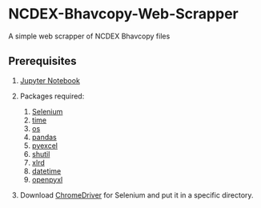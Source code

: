 # NCDEX-Bhavcopy-Web-Scrapper
A simple web scrapper of NCDEX Bhavcopy files

## Prerequisites

1. [Jupyter Notebook](https://www.anaconda.com/distribution/)

2. Packages required:
    1. [Selenium](https://anaconda.org/conda-forge/selenium)
    2. [time](https://anaconda.org/conda-forge/time)
    3. [os](https://anaconda.org/jmcmurray/os)
    4. [pandas](https://anaconda.org/anaconda/pandas)
    5. [pyexcel](https://anaconda.org/conda-forge/pyexcel)
    6. [shutil](https://anaconda.org/conda-forge/pytest-shutil)
    7. [xlrd](https://anaconda.org/anaconda/xlrd)
    8. [datetime](https://anaconda.org/trentonoliphant/datetime)
    9. [openpyxl](https://anaconda.org/anaconda/openpyxl)


3. Download [ChromeDriver](https://chromedriver.chromium.org/) for Selenium and put it in a specific directory.
